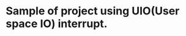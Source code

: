 Sample of project using UIO(User space IO) interrupt.
=====================================================
